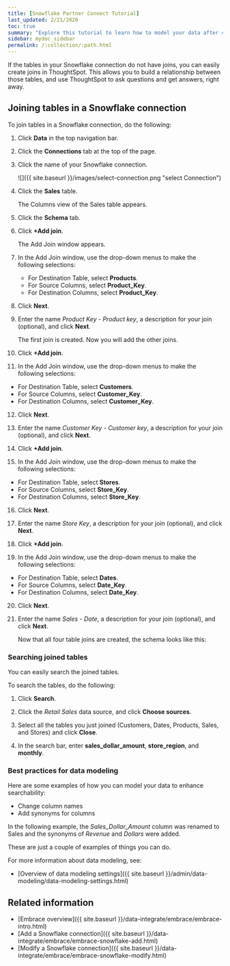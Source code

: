 ```yaml
---
title: [Snowflake Partner Connect Tutorial]
last_updated: 2/21/2020
toc: true
summary: "Explore this tutorial to learn how to model your data after connecting to your Snowflake database."
sidebar: mydoc_sidebar
permalink: /:collection/:path.html
---
```


If the tables in your Snowflake connection do not have joins, you can easily create joins in ThoughtSpot. This allows you to build a relationship between those tables, and use ThoughtSpot to ask questions and get answers, right away.

## Joining tables in a Snowflake connection

To join tables in a Snowflake connection, do the following:

1. Click **Data** in the top navigation bar.

2. Click the **Connections** tab at the top of the page.

3. Click the name of your Snowflake connection.

   ![]({{ site.baseurl }}/images/select-connection.png "select Connection")

4. Click the **Sales** table.

   The Columns view of the Sales table appears.

5. Click the **Schema** tab.  

6. Click **+Add join**.

   The Add Join window appears.

7. In the Add Join window, use the drop-down menus to make the following selections:
   - For Destination Table, select **Products**.
   - For Source Columns, select **Product_Key**.
   - For Destination Columns, select **Product_Key**.

8. Click **Next**.

9. Enter the name _Product Key - Product key_, a description for your join (optional), and click **Next**.

   The first join is created. Now you will add the other joins.

10. Click **+Add join**.

11. In the Add Join window, use the drop-down menus to make the following selections:
   - For Destination Table, select **Customers**.
   - For Source Columns, select **Customer_Key**.
   - For Destination Columns, select **Customer_Key**.

12. Click **Next**.

13. Enter the name _Customer Key - Customer key_, a description for your join (optional), and click **Next**.

14. Click **+Add join**.

15. In the Add Join window, use the drop-down menus to make the following selections:
   - For Destination Table, select **Stores**.
   - For Source Columns, select **Store_Key**.
   - For Destination Columns, select **Store_Key**.

16. Click **Next**.

17. Enter the name _Store Key_, a description for your join (optional), and click **Next**.

18. Click **+Add join**.

19. In the Add Join window, use the drop-down menus to make the following selections:
   - For Destination Table, select **Dates**.
   - For Source Columns, select **Date_Key**.
   - For Destination Columns, select **Date_Key**.

20. Click **Next**.

21. Enter the name _Sales - Date_, a description for your join (optional), and click **Next**.

    Now that all four table joins are created, the schema looks like this:

    <insert screenshot of schema>

### Searching joined tables

You can easily search the joined tables.

To search the tables, do the following:

1. Click **Search**.

2. Click the _Retail Sales_ data source, and click **Choose sources**.

3. Select all the tables you just joined (Customers, Dates, Products, Sales, and Stores) and click **Close**.

4. In the search bar, enter **sales_dollar_amount**, **store_region**, and **monthly**.

<screenshot example of search results>

### Best practices for data modeling

Here are some examples of how you can model your data to enhance searchability:

- Change column names
- Add synonyms for columns

In the following example, the _Sales_Dollar_Amount_ column was renamed to Sales and the synonyms of _Revenue_ and _Dollars_ were added.

<screenshot example>

These are just a couple of examples of things you can do.

For more information about data modeling, see:
- [Overview of data modeling settings]({{ site.baseurl }}/admin/data-modeling/data-modeling-settings.html)


## Related information

- [Embrace overview]({{ site.baseurl }}/data-integrate/embrace/embrace-intro.html)
- [Add a Snowflake connection]({{ site.baseurl }}/data-integrate/embrace/embrace-snowflake-add.html)
- [Modify a Snowflake connection]({{ site.baseurl }}/data-integrate/embrace/embrace-snowflake-modify.html)
